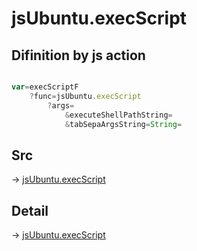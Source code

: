 # jsUbuntu.execScript

## Difinition by js action

```js.js

var=execScriptF
	?func=jsUbuntu.execScript
		?args=
			&executeShellPathString=
			&tabSepaArgsString=String=
```

## Src

-> [jsUbuntu.execScript](https://github.com/puutaro/CommandClick/blob/master/app/src/main/java/com/puutaro/commandclick/fragment_lib/terminal_fragment/js_interface/JsUbuntu.kt#L35)

## Detail

-> [jsUbuntu.execScript](https://github.com/puutaro/CommandClick/blob/master/md/developer/js_interface/details/JsUbuntu/execScript.md)
